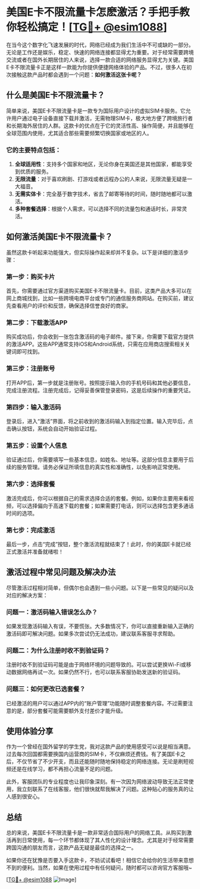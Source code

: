 # 美国E卡不限流量卡怎麽激活？手把手教你轻松搞定！[[TG💪+ @esim1088](https://t.me/s/esim1088)]

在当今这个数字化飞速发展的时代，网络已经成为我们生活中不可或缺的一部分。无论是工作还是娱乐，稳定、快速的网络连接都显得尤为重要。对于经常需要跨境交流或者在国外长期居住的人来说，选择一款合适的网络服务显得尤为关键。美国E卡不限流量卡正是这样一款能为你提供便捷网络体验的产品。不过，很多人在初次接触这款产品时都会遇到一个问题：**如何激活这张卡呢？**

## 什么是美国E卡不限流量卡？

简单来说，美国E卡不限流量卡是一款专为国际用户设计的虚拟SIM卡服务。它允许用户通过电子设备直接下载并激活，无需物理SIM卡，极大地方便了跨境旅行者和长期海外居住的人群。这款卡的优点在于它的灵活性高、操作简便，并且能够在全球范围内使用，尤其适合那些需要频繁切换国家或地区的人。

### 它的主要特点包括：
1. **全球适用性**：支持多个国家和地区，无论你身在美国还是其他国家，都能享受到优质的服务。
2. **无限流量**：对于喜欢刷剧、打游戏或者远程办公的人来说，无限流量无疑是一大福音。
3. **无需实体卡**：完全基于数字技术，省去了邮寄等待的时间，随时随地都可以激活。
4. **多种套餐选择**：根据个人需求，可以选择不同的流量包和通话时长，非常灵活。

## 如何激活美国E卡不限流量卡？

虽然这款卡听起来功能强大，但实际操作起来却并不复杂。以下是详细的激活步骤：

### 第一步：购买卡片
首先，你需要通过官方渠道购买美国E卡不限流量卡。目前，这类产品大多可以在网上商城找到，比如一些跨境电商平台或专门的通信服务商网站。在购买前，建议先查看用户的评价和反馈，确保选择信誉良好的商家。

### 第二步：下载激活APP
购买成功后，你会收到一张包含激活码的电子邮件。接下来，你需要下载官方提供的激活APP。这些APP通常支持iOS和Android系统，只需在应用商店搜索相关关键词即可找到。

### 第三步：注册账号
打开APP后，第一步就是注册账号。按照提示输入你的手机号码和其他必要信息，完成注册流程。注册完成后，记得妥善保管登录密码，这是后续操作的重要凭证。

### 第四步：输入激活码
登录后，进入“激活”界面，将之前收到的激活码输入到指定位置。输入完毕后，点击确认按钮，系统会自动开始验证过程。

### 第五步：设置个人信息
验证通过后，你需要填写一些基本信息，如姓名、地址等。这部分信息主要用于后续的服务管理。请务必保证所填信息的真实性和准确性，以免影响正常使用。

### 第六步：选择套餐
激活完成后，你可以根据自己的需求选择合适的套餐。例如，如果你主要用来看视频，可以选择偏向于高速下载的套餐；如果需要打电话，则可以选择包含更多通话时间的选项。

### 第七步：完成激活
最后一步，点击“完成”按钮，整个激活流程就结束了！此时，你的美国E卡就已经正式激活并准备就绪啦！

## 激活过程中常见问题及解决办法

尽管激活过程相对简单，但偶尔也会遇到一些小问题。以下是一些常见的疑问以及对应的解决方案：

### 问题一：激活码输入错误怎么办？
如果发现激活码输入有误，不要慌张。大多数情况下，你可以直接重新输入正确的激活码即可解决问题。如果多次尝试仍无法成功，建议联系客服寻求帮助。

### 问题二：为什么注册时收不到验证码？
注册时收不到验证码可能是由于网络环境的问题导致的。可以尝试更换Wi-Fi或移动数据网络再试一次。如果仍然不行，也可以联系客服协助发送新的验证码。

### 问题三：如何更改已选套餐？
已经激活的用户可以通过APP内的“账户管理”功能随时调整套餐内容。不过需要注意的是，部分套餐可能需要额外支付差价才能升级。

## 使用体验分享

作为一个曾经在国外留学的学生党，我对这款产品的使用感受可以说是相当满意。过去每次回国都需要换国内运营商的SIM卡，不仅麻烦还费钱。有了美国E卡之后，不仅节省了不少开支，而且还能随时随地保持稳定的网络连接。无论是刷短视频还是在线学习，都不再担心流量不足的问题。

此外，客服团队的专业程度也让我印象深刻。有一次因为网络波动导致无法正常使用，我立刻联系了在线客服，他们很快就帮我解决了问题。这种贴心的服务真的让人感到很安心。

## 总结

总的来说，美国E卡不限流量卡是一款非常适合国际用户的网络工具。从购买到激活再到日常使用，每一个环节都体现了其人性化的设计理念。尤其是对于经常需要跨国沟通的朋友而言，这款产品无疑是最佳的选择之一。

如果你还在犹豫是否要入手这款卡，不妨试试看吧！相信它会给你的生活带来意想不到的便利。当然，如果在使用过程中有任何疑问，随时都可以咨询官方客服哦~

[[TG💪+ @esim1088](https://t.me/s/esim1088) ![Image](https://i.postimg.cc/4NQfJmqS/Snipaste-2025-05-13-00-14-12.png)]